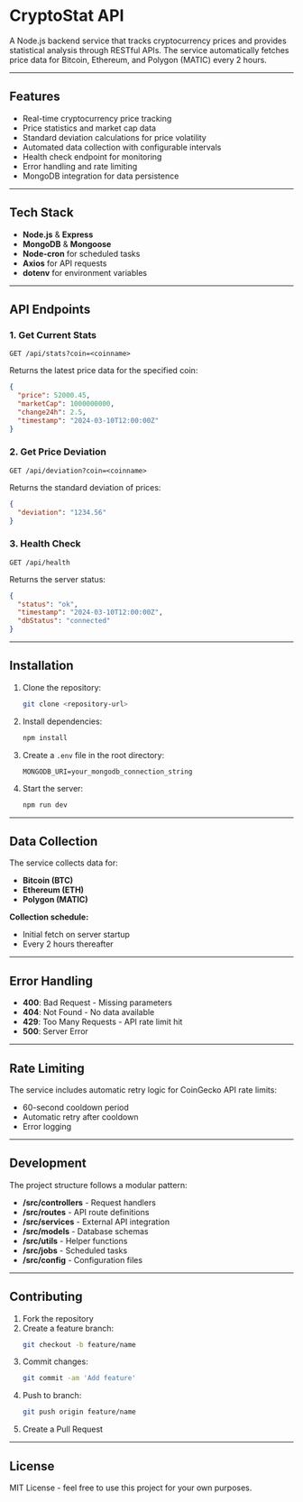 # CryptoStat API

A Node.js backend service that tracks cryptocurrency prices and provides statistical analysis through RESTful APIs. The service automatically fetches price data for Bitcoin, Ethereum, and Polygon (MATIC) every 2 hours.

---

## Features

- Real-time cryptocurrency price tracking
- Price statistics and market cap data
- Standard deviation calculations for price volatility
- Automated data collection with configurable intervals
- Health check endpoint for monitoring
- Error handling and rate limiting
- MongoDB integration for data persistence

---

## Tech Stack

- **Node.js** & **Express**
- **MongoDB** & **Mongoose**
- **Node-cron** for scheduled tasks
- **Axios** for API requests
- **dotenv** for environment variables

---

## API Endpoints

### 1. Get Current Stats
```http
GET /api/stats?coin=<coinname>
```
Returns the latest price data for the specified coin:

```json
{
  "price": 52000.45,
  "marketCap": 1000000000,
  "change24h": 2.5,
  "timestamp": "2024-03-10T12:00:00Z"
}
```

### 2. Get Price Deviation
```http
GET /api/deviation?coin=<coinname>
```
Returns the standard deviation of prices:

```json
{
  "deviation": "1234.56"
}
```

### 3. Health Check
```http
GET /api/health
```
Returns the server status:

```json
{
  "status": "ok",
  "timestamp": "2024-03-10T12:00:00Z",
  "dbStatus": "connected"
}
```

---

## Installation

1. Clone the repository:
   ```bash
   git clone <repository-url>
   ```

2. Install dependencies:
   ```bash
   npm install
   ```

3. Create a `.env` file in the root directory:
   ```env
   MONGODB_URI=your_mongodb_connection_string
   ```

4. Start the server:
   ```bash
   npm run dev
   ```

---

## Data Collection

The service collects data for:
- **Bitcoin (BTC)**
- **Ethereum (ETH)**
- **Polygon (MATIC)**

**Collection schedule:**
- Initial fetch on server startup
- Every 2 hours thereafter

---

## Error Handling

- **400**: Bad Request - Missing parameters
- **404**: Not Found - No data available
- **429**: Too Many Requests - API rate limit hit
- **500**: Server Error

---

## Rate Limiting

The service includes automatic retry logic for CoinGecko API rate limits:
- 60-second cooldown period
- Automatic retry after cooldown
- Error logging

---

## Development

The project structure follows a modular pattern:

- **/src/controllers** - Request handlers
- **/src/routes** - API route definitions
- **/src/services** - External API integration
- **/src/models** - Database schemas
- **/src/utils** - Helper functions
- **/src/jobs** - Scheduled tasks
- **/src/config** - Configuration files

---

## Contributing

1. Fork the repository
2. Create a feature branch:
   ```bash
   git checkout -b feature/name
   ```
3. Commit changes:
   ```bash
   git commit -am 'Add feature'
   ```
4. Push to branch:
   ```bash
   git push origin feature/name
   ```
5. Create a Pull Request

---

## License

MIT License - feel free to use this project for your own purposes.
